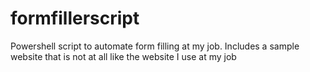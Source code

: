 # formfillerscript
Powershell script to automate form filling at my job. Includes a sample website that is not at all like the website I use at my job
